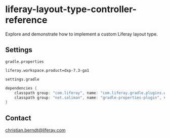 # liferay-layout-type-controller-reference
Explore and demonstrate how to implement a custom Liferay layout type.

## Settings

`gradle.properties`

```properties
liferay.workspace.product=dxp-7.3-ga1
```

`settings.gradle`

```groovy
dependencies {
	classpath group: "com.liferay", name: "com.liferay.gradle.plugins.workspace", version: "3.0.11"
	classpath group: "net.saliman", name: "gradle-properties-plugin", version: "1.4.6"
}
```

## Contact

christian.berndt@liferay.com
